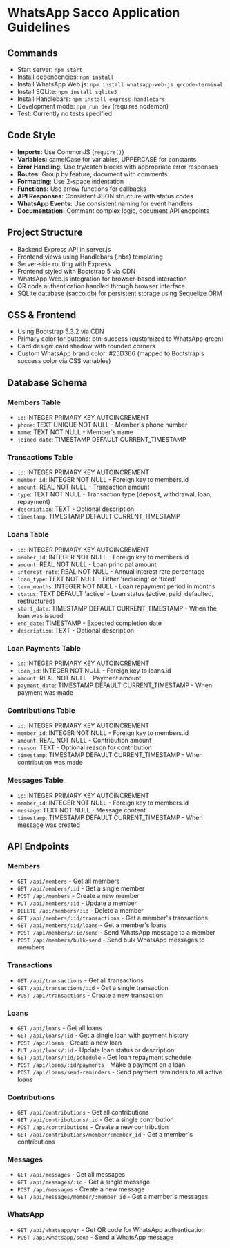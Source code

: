 # WhatsApp Sacco Application Guidelines

## Commands
- Start server: `npm start`
- Install dependencies: `npm install` 
- Install WhatsApp Web.js: `npm install whatsapp-web-js qrcode-terminal`
- Install SQLite: `npm install sqlite3`
- Install Handlebars: `npm install express-handlebars`
- Development mode: `npm run dev` (requires nodemon)
- Test: Currently no tests specified

## Code Style
- **Imports:** Use CommonJS (`require()`)
- **Variables:** camelCase for variables, UPPERCASE for constants
- **Error Handling:** Use try/catch blocks with appropriate error responses
- **Routes:** Group by feature, document with comments
- **Formatting:** Use 2-space indentation
- **Functions:** Use arrow functions for callbacks
- **API Responses:** Consistent JSON structure with status codes
- **WhatsApp Events:** Use consistent naming for event handlers
- **Documentation:** Comment complex logic, document API endpoints

## Project Structure
- Backend Express API in server.js
- Frontend views using Handlebars (.hbs) templating
- Server-side routing with Express
- Frontend styled with Bootstrap 5 via CDN
- WhatsApp Web.js integration for browser-based interaction
- QR code authentication handled through browser interface
- SQLite database (sacco.db) for persistent storage using Sequelize ORM

## CSS & Frontend
- Using Bootstrap 5.3.2 via CDN
- Primary color for buttons: btn-success (customized to WhatsApp green)
- Card design: card shadow with rounded corners
- Custom WhatsApp brand color: #25D366 (mapped to Bootstrap's success color via CSS variables)

## Database Schema

### Members Table
- `id`: INTEGER PRIMARY KEY AUTOINCREMENT
- `phone`: TEXT UNIQUE NOT NULL - Member's phone number 
- `name`: TEXT NOT NULL - Member's name
- `joined_date`: TIMESTAMP DEFAULT CURRENT_TIMESTAMP

### Transactions Table
- `id`: INTEGER PRIMARY KEY AUTOINCREMENT
- `member_id`: INTEGER NOT NULL - Foreign key to members.id
- `amount`: REAL NOT NULL - Transaction amount
- `type`: TEXT NOT NULL - Transaction type (deposit, withdrawal, loan, repayment)
- `description`: TEXT - Optional description
- `timestamp`: TIMESTAMP DEFAULT CURRENT_TIMESTAMP

### Loans Table
- `id`: INTEGER PRIMARY KEY AUTOINCREMENT
- `member_id`: INTEGER NOT NULL - Foreign key to members.id
- `amount`: REAL NOT NULL - Loan principal amount
- `interest_rate`: REAL NOT NULL - Annual interest rate percentage
- `loan_type`: TEXT NOT NULL - Either 'reducing' or 'fixed'
- `term_months`: INTEGER NOT NULL - Loan repayment period in months
- `status`: TEXT DEFAULT 'active' - Loan status (active, paid, defaulted, restructured)
- `start_date`: TIMESTAMP DEFAULT CURRENT_TIMESTAMP - When the loan was issued
- `end_date`: TIMESTAMP - Expected completion date
- `description`: TEXT - Optional description

### Loan Payments Table
- `id`: INTEGER PRIMARY KEY AUTOINCREMENT
- `loan_id`: INTEGER NOT NULL - Foreign key to loans.id
- `amount`: REAL NOT NULL - Payment amount
- `payment_date`: TIMESTAMP DEFAULT CURRENT_TIMESTAMP - When payment was made

### Contributions Table
- `id`: INTEGER PRIMARY KEY AUTOINCREMENT
- `member_id`: INTEGER NOT NULL - Foreign key to members.id
- `amount`: REAL NOT NULL - Contribution amount
- `reason`: TEXT - Optional reason for contribution
- `timestamp`: TIMESTAMP DEFAULT CURRENT_TIMESTAMP - When contribution was made

### Messages Table
- `id`: INTEGER PRIMARY KEY AUTOINCREMENT
- `member_id`: INTEGER NOT NULL - Foreign key to members.id
- `message`: TEXT NOT NULL - Message content
- `timestamp`: TIMESTAMP DEFAULT CURRENT_TIMESTAMP - When message was created

## API Endpoints

### Members
- `GET /api/members` - Get all members
- `GET /api/members/:id` - Get a single member
- `POST /api/members` - Create a new member
- `PUT /api/members/:id` - Update a member
- `DELETE /api/members/:id` - Delete a member
- `GET /api/members/:id/transactions` - Get a member's transactions
- `GET /api/members/:id/loans` - Get a member's loans
- `POST /api/members/:id/send` - Send WhatsApp message to a member
- `POST /api/members/bulk-send` - Send bulk WhatsApp messages to members

### Transactions
- `GET /api/transactions` - Get all transactions
- `GET /api/transactions/:id` - Get a single transaction
- `POST /api/transactions` - Create a new transaction

### Loans
- `GET /api/loans` - Get all loans
- `GET /api/loans/:id` - Get a single loan with payment history
- `POST /api/loans` - Create a new loan
- `PUT /api/loans/:id` - Update loan status or description
- `GET /api/loans/:id/schedule` - Get loan repayment schedule
- `POST /api/loans/:id/payments` - Make a payment on a loan
- `POST /api/loans/send-reminders` - Send payment reminders to all active loans

### Contributions
- `GET /api/contributions` - Get all contributions
- `GET /api/contributions/:id` - Get a single contribution
- `POST /api/contributions` - Create a new contribution
- `GET /api/contributions/member/:member_id` - Get a member's contributions

### Messages
- `GET /api/messages` - Get all messages
- `GET /api/messages/:id` - Get a single message
- `POST /api/messages` - Create a new message
- `GET /api/messages/member/:member_id` - Get a member's messages

### WhatsApp
- `GET /api/whatsapp/qr` - Get QR code for WhatsApp authentication
- `POST /api/whatsapp/send` - Send a WhatsApp message